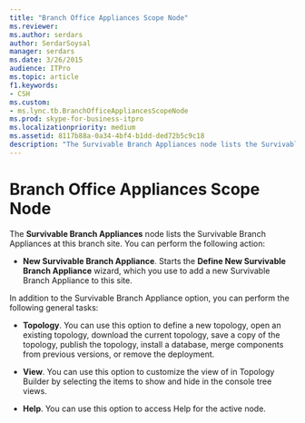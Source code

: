```yaml
---
title: "Branch Office Appliances Scope Node"
ms.reviewer: 
ms.author: serdars
author: SerdarSoysal
manager: serdars
ms.date: 3/26/2015
audience: ITPro
ms.topic: article
f1.keywords:
- CSH
ms.custom:
- ms.lync.tb.BranchOfficeAppliancesScopeNode
ms.prod: skype-for-business-itpro
ms.localizationpriority: medium
ms.assetid: 8117b88a-0a34-4bf4-b1dd-ded72b5c9c18
description: "The Survivable Branch Appliances node lists the Survivable Branch Appliances at this branch site. You can perform the following action:"
---
```


# Branch Office Appliances Scope Node
 
The **Survivable Branch Appliances** node lists the Survivable Branch Appliances at this branch site. You can perform the following action:
  
- **New Survivable Branch Appliance**. Starts the **Define New Survivable Branch Appliance** wizard, which you use to add a new Survivable Branch Appliance to this site.
    
In addition to the Survivable Branch Appliance option, you can perform the following general tasks:
  
- **Topology**. You can use this option to define a new topology, open an existing topology, download the current topology, save a copy of the topology, publish the topology, install a database, merge components from previous versions, or remove the deployment.
    
- **View**. You can use this option to customize the view of in Topology Builder by selecting the items to show and hide in the console tree views.
    
- **Help**. You can use this option to access Help for the active node.
    

